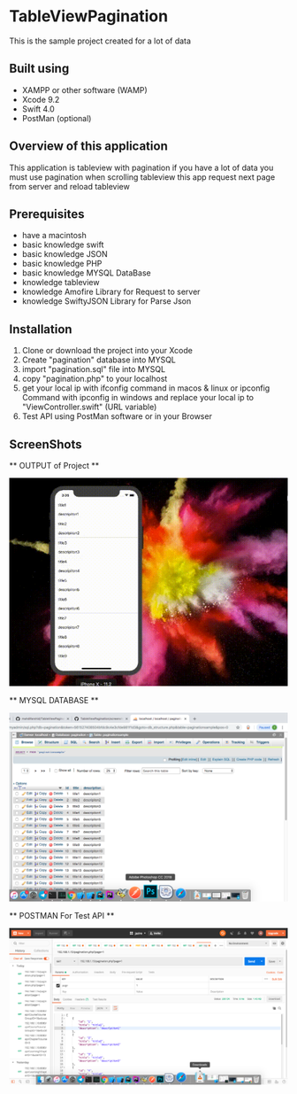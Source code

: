 # TableViewPagination

This is the sample project created for a lot of data

## Built using
 - XAMPP or other software (WAMP)
 - Xcode 9.2
 - Swift 4.0
 - PostMan (optional)
## Overview of this application

This application is tableview with pagination if you have a lot of data you must use pagination when scrolling tableview this app request next page from server and reload tableview


## Prerequisites

- have a macintosh
- basic knowledge swift
- basic knowledge JSON
- basic knowledge PHP
- basic knowledge MYSQL DataBase
- knowledge tableview
- knowledge Amofire Library for Request to server
- knowledge SwiftyJSON Library for Parse Json

## Installation

 1. Clone or download the project into your Xcode
 2. Create "pagination" database into MYSQL
 3. import "pagination.sql" file into MYSQL
 4. copy "pagination.php" to your localhost
 5. get your local ip with ifconfig command in macos & linux  or ipconfig Command with ipconfig in windows and replace your local ip to "ViewController.swift" (URL variable)
 6. Test API using PostMan software or in your Browser
 
 ## ScreenShots

 ** OUTPUT of Project **
 
 ![Alt Text](https://github.com/mahdifarshid/TableViewPagination/blob/master/output.gif)

 ** MYSQL DATABASE **
 
![marty-mcfly](https://github.com/mahdifarshid/TableViewPagination/blob/master/Screen%20Shot%202018-12-30%20at%203.22.02%20PM.png)

 ** POSTMAN For Test API **
 
![marty-mcfly](https://github.com/mahdifarshid/TableViewPagination/blob/master/Screen%20Shot%202018-12-30%20at%203.25.22%20PM.png)

